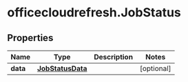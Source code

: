 # officecloudrefresh.JobStatus

## Properties

Name | Type | Description | Notes
------------ | ------------- | ------------- | -------------
**data** | [**JobStatusData**](JobStatusData.md) |  | [optional] 


